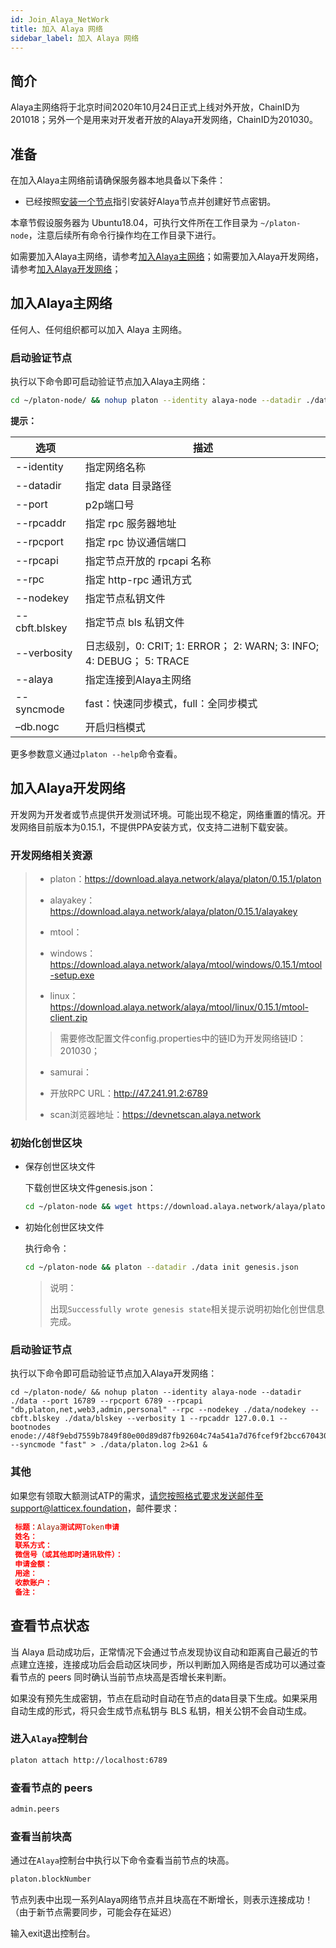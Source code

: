 ```yaml
---
id: Join_Alaya_NetWork
title: 加入 Alaya 网络
sidebar_label: 加入 Alaya 网络
---
```


## 简介

Alaya主网络将于北京时间2020年10月24日正式上线对外开放，ChainID为201018；另外一个是用来对开发者开放的Alaya开发网络，ChainID为201030。



## 准备

在加入Alaya主网络前请确保服务器本地具备以下条件：

- 已经按照[安装一个节点](/alaya-devdocs/zh-CN/Install_Node)指引安装好Alaya节点并创建好节点密钥。

本章节假设服务器为 Ubuntu18.04，可执行文件所在工作目录为 `~/platon-node`，注意后续所有命令行操作均在工作目录下进行。

如需要加入Alaya主网络，请参考[加入Alaya主网络](#加入alaya主网络)；如需要加入Alaya开发网络，请参考[加入Alaya开发网络](#加入alaya开发网络)；



## 加入Alaya主网络

任何人、任何组织都可以加入 Alaya 主网络。

### 启动验证节点

执行以下命令即可启动验证节点加入Alaya主网络：

```bash
cd ~/platon-node/ && nohup platon --identity alaya-node --datadir ./data --port 16789 --alaya --rpcport 6789 --rpcapi "db,platon,net,web3,admin,personal" --rpc --nodekey ./data/nodekey --cbft.blskey ./data/blskey --verbosity 1 --rpcaddr 127.0.0.1 --syncmode "fast" > ./data/platon.log 2>&1 &
```

**提示：**

| **选项**      | **描述**                                                     |
| ------------- | ------------------------------------------------------------ |
| --identity    | 指定网络名称                                                 |
| --datadir     | 指定 data 目录路径                                           |
| --port        | p2p端口号                                                    |
| --rpcaddr     | 指定 rpc 服务器地址                                          |
| --rpcport     | 指定 rpc 协议通信端口                                        |
| --rpcapi      | 指定节点开放的 rpcapi 名称                                   |
| --rpc         | 指定 http-rpc 通讯方式                                       |
| --nodekey     | 指定节点私钥文件                                             |
| --cbft.blskey | 指定节点 bls 私钥文件                                        |
| --verbosity   | 日志级别，0: CRIT;  1: ERROR； 2: WARN;  3: INFO;  4: DEBUG； 5: TRACE |
| --alaya       | 指定连接到Alaya主网络                                        |
| --syncmode    | fast：快速同步模式，full：全同步模式                         |
| –db.nogc      | 开启归档模式                                                 |

更多参数意义通过`platon --help`命令查看。

## 加入Alaya开发网络

开发网为开发者或节点提供开发测试环境。可能出现不稳定，网络重置的情况。开发网络目前版本为0.15.1，不提供PPA安装方式，仅支持二进制下载安装。

### 开发网络相关资源

>- platon：https://download.alaya.network/alaya/platon/0.15.1/platon
>
>- alayakey：https://download.alaya.network/alaya/platon/0.15.1/alayakey
>
>- mtool：
>
>  - windows：https://download.alaya.network/alaya/mtool/windows/0.15.1/mtool-setup.exe
>  - linux：https://download.alaya.network/alaya/mtool/linux/0.15.1/mtool-client.zip
>
>  > 需要修改配置文件config.properties中的链ID为开发网络链ID：201030；
>
>- samurai：
>
>- 开放RPC URL：http://47.241.91.2:6789
>
>- scan浏览器地址：https://devnetscan.alaya.network



### 初始化创世区块

- 保存创世区块文件

  下载创世区块文件genesis.json：

  ```bash
  cd ~/platon-node && wget https://download.alaya.network/alaya/platon/0.15.1/genesis.json
  ```
  
  
  
- 初始化创世区块文件

  执行命令：

  ```bash
  cd ~/platon-node && platon --datadir ./data init genesis.json
  ```

  > 说明：
  >
  > 出现`Successfully wrote genesis state`相关提示说明初始化创世信息完成。

  

### 启动验证节点

执行以下命令即可启动验证节点加入Alaya开发网络：

```shell
cd ~/platon-node/ && nohup platon --identity alaya-node --datadir ./data --port 16789 --rpcport 6789 --rpcapi "db,platon,net,web3,admin,personal" --rpc --nodekey ./data/nodekey --cbft.blskey ./data/blskey --verbosity 1 --rpcaddr 127.0.0.1 --bootnodes enode://48f9ebd7559b7849f80e00d89d87fb92604c74a541a7d76fcef9f2bcc67043042dfab0cfbaeb5386f921208ed9192c403f438934a0a39f4cad53c55d8272e5fb@devnetnode1.alaya.network:16789 --syncmode "fast" > ./data/platon.log 2>&1 &
```



### 其他

如果您有领取大额测试ATP的需求，请您按照格式要求发送邮件至support@latticex.foundation，邮件要求：

```toml
 标题：Alaya测试网Token申请
 姓名：
 联系方式：
 微信号（或其他即时通讯软件）：
 申请金额：
 用途：
 收款账户：
 备注：
```



## 查看节点状态

当 Alaya 启动成功后，正常情况下会通过节点发现协议自动和距离自己最近的节点建立连接，连接成功后会启动区块同步，所以判断加入网络是否成功可以通过查看节点的 peers 同时确认当前节点块高是否增长来判断。

如果没有预先生成密钥，节点在启动时自动在节点的data目录下生成。如果采用自动生成的形式，将只会生成节点私钥与 BLS 私钥，相关公钥不会自动生成。



### 进入`Alaya`控制台

```bash
platon attach http://localhost:6789
```



### 查看节点的  peers

```bash
admin.peers
```



### 查看当前块高

通过在`Alaya`控制台中执行以下命令查看当前节点的块高。

```bash
platon.blockNumber
```

节点列表中出现一系列Alaya网络节点并且块高在不断增长，则表示连接成功！（由于新节点需要同步，可能会存在延迟）

输入exit退出控制台。